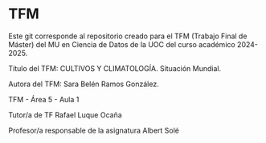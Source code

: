 # TFM
Este git corresponde al repositorio creado para el TFM (Trabajo Final de Máster) del MU en Ciencia de Datos de la UOC del curso académico 2024-2025.

Título del TFM:  CULTIVOS Y CLIMATOLOGÍA. Situación Mundial.

Autora del TFM: Sara Belén Ramos González.

TFM - Área 5 - Aula 1
 
Tutor/a de TF 
Rafael Luque Ocaña

Profesor/a responsable de la asignatura
Albert Solé
